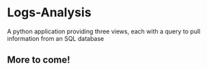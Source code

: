 # Logs-Analysis
A python application providing three views, each with a query to pull information from an SQL database

## More to come!
